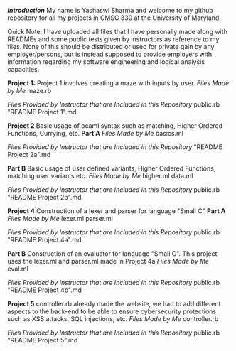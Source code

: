 ***Introduction***
My name is Yashaswi Sharma and welcome to my github repository for all my projects in CMSC 330 at the University of Maryland. 

Quick Note: I have uploaded all files that I have personally made along with READMEs and some public tests given by instructors as
reference to my files. None of this should be distributed or used for private gain by any employer/persons, but is instead supposed to provide
employers with information regarding my software engineering and logical analysis capacities. 

**Project 1:**
Project 1 involves creating a maze with inputs by user.
*Files Made by Me*
maze.rb

*Files Provided by Instructor that are Included in this Repository*
public.rb
"README Project 1".md

**Project 2**
Basic usage of ocaml syntax such as matching, Higher Ordered Functions, Currying, etc.
**Part A**
*Files Made by Me*
basics.ml

*Files Provided by Instructor that are Included in this Repository*
"README Project 2a".md

**Part B**
Basic usage of user defined variants, Higher Ordered Functions, matching user variants etc.
*Files Made by Me*
higher.ml
data.ml

*Files Provided by Instructor that are Included in this Repository*
public.rb
"README Project 2b".md

**Project 4**
Construction of a lexer and parser for language "Small C"
**Part A**
*Files Made by Me*
lexer.ml
parser.ml

*Files Provided by Instructor that are Included in this Repository*
public.rb
"README Project 4a".md

**Part B**
Construction of an evaluator for language "Small C". This project uses the lexer.ml and parser.ml made in Project 4a
*Files Made by Me*
eval.ml

*Files Provided by Instructor that are Included in this Repository*
public.rb
"README Project 4b".md

**Project 5**
controller.rb already made the website, we had to add different aspects to the back-end to be able to ensure cybersecurity protections such as XSS attacks, SQL injections, etc.
*Files Made by Me*
controller.rb

*Files Provided by Instructor that are Included in this Repository*
public.rb
"README Project 5".md
